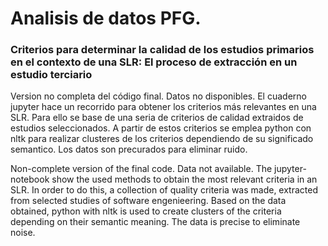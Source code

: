 # Analisis de datos PFG. 
### Criterios para determinar la calidad de los estudios primarios en el contexto de una SLR: El proceso de extracción en un estudio terciario

Version no completa del código final. Datos no disponibles.
El cuaderno jupyter hace un recorrido para obtener los criterios más relevantes en una SLR. 
Para ello se base de una seria de criterios de calidad extraidos de estudios seleccionados. A partir de estos criterios se emplea python con nltk para realizar clusteres de los criterios dependiendo de su significado semantico. Los datos son precurados para eliminar ruido.


Non-complete version of the final code. Data not available.
The jupyter-notebook show the used methods to obtain the most relevant criteria in an SLR. 
In order to do this, a collection of quality criteria was made, extracted from selected studies of software engenieering. Based on the data obtained, python with nltk is used to create clusters of the criteria depending on their semantic meaning. The data is precise to eliminate noise.
